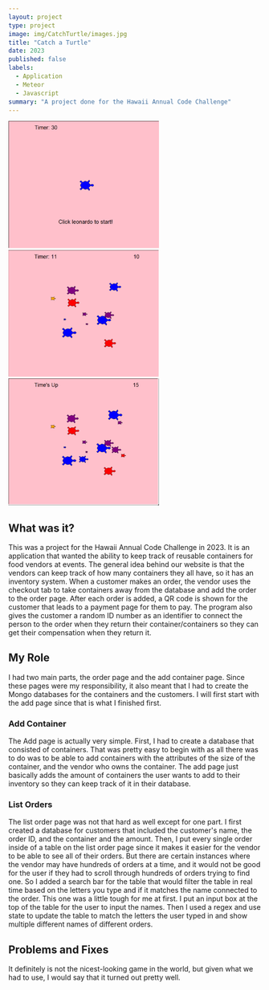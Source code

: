 ```yaml
---
layout: project
type: project
image: img/CatchTurtle/images.jpg
title: "Catch a Turtle"
date: 2023
published: false
labels:
  - Application
  - Meteor
  - Javascript
summary: "A project done for the Hawaii Annual Code Challenge"
---
```



<div class="text-center p-4">
  <img width="300px" src="../img/CatchTurtle/Screenshot 2023-08-31 171631.png" class="img-thumbnail" >
  <img width="300px" src="../img/CatchTurtle/Screenshot 2023-08-31 171650.png" class="img-thumbnail" >
  <img width="300px" src="../img/CatchTurtle/Screenshot 2023-08-31 171707.png" class="img-thumbnail" >
</div>

## What was it?

This was a project for the Hawaii Annual Code Challenge in 2023. It is an application that wanted the ability to keep track of reusable containers for food vendors at events. The general idea behind our website is that the vendors can keep track of how many containers they all have, so it has an inventory system. When a customer makes an order, the vendor uses the checkout tab to take containers away from the database and add the order to the order page. After each order is added, a QR code is shown for the customer that leads to a payment page for them to pay. The program also gives the customer a random ID number as an identifier to connect the person to the order when they return their container/containers so they can get their compensation when they return it. 

## My Role

I had two main parts, the order page and the add container page. Since these pages were my responsibility, it also meant that I had to create the Mongo databases for the containers and the customers. I will first start with the add page since that is what I finished first.

### Add Container

The Add page is actually very simple. First, I had to create a database that consisted of containers. That was pretty easy to begin with as all there was to do was to be able to add containers with the attributes of the size of the container, and the vendor who owns the container. The add page just basically adds the amount of containers the user wants to add to their inventory so they can keep track of it in their database. 

### List Orders

The list order page was not that hard as well except for one part. I first created a database for customers that included the customer's name, the order ID, and the container and the amount. Then, I put every single order inside of a table on the list order page since it makes it easier for the vendor to be able to see all of their orders. But there are certain instances where the vendor may have hundreds of orders at a time, and it would not be good for the user if they had to scroll through hundreds of orders trying to find one. So I added a search bar for the table that would filter the table in real time based on the letters you type and if it matches the name connected to the order. This one was a little tough for me at first. I put an input box at the top of the table for the user to input the names. Then I used a regex and use state to update the table to match the letters the user typed in and show multiple different names of different orders. 

## Problems and Fixes
It definitely is not the nicest-looking game in the world, but given what we had to use, I would say that it turned out pretty well. 
